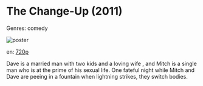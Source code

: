 # The Change-Up (2011)

Genres: comedy

![poster](http://image.tmdb.org/t/p/w500/iXWxlpmaeHQTjFnJhyo95p7Jrnc.jpg)

en:
  [720p](magnet:?xt=urn:btih:CD9BB56AC580CADED6C9E7258F7A3042CFC39D5F&tr=udp://glotorrents.pw:6969/announce&tr=udp://tracker.opentrackr.org:1337/announce&tr=udp://torrent.gresille.org:80/announce&tr=udp://tracker.openbittorrent.com:80&tr=udp://tracker.coppersurfer.tk:6969&tr=udp://tracker.leechers-paradise.org:6969&tr=udp://p4p.arenabg.ch:1337&tr=udp://tracker.internetwarriors.net:1337)
  


Dave is a married man with two kids and a loving wife , and Mitch is a single man who is at the prime of his sexual life. One fateful night while Mitch and Dave are peeing in a fountain when lightning strikes, they switch bodies.